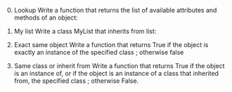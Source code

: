 0. Lookup
Write a function that returns the list of available attributes and methods of an object:

1. My list
Write a class MyList that inherits from list:

2. Exact same object
Write a function that returns True if the object is exactly an instance of the specified class ; otherwise false

3. Same class or inherit from
Write a function that returns True if the object is an instance of, or if the object is an instance of a class that inherited from, the specified class ; otherwise False.
